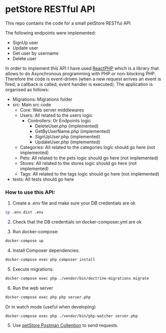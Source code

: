 # petStore RESTful API

This repo contains the code for a small petStore RESTful API

The following endpoints were implemented:
* SignUp user
* Update user
* Get user by username
* Delete user

In order to implement this API I have used [ReactPHP](https://reactphp.org/) which is a library that allows to do Asynchronous programming with PHP or non-blocking PHP. Therefore the code is event-driven (when a new request arrives an event is fired, a callback is called, event handler is executed). The application is organised as follows:
* Migrations: Migrations folder
* src: Main src code
  * Core: Web server middlewares
  * Users: All related to the users logic
    * Controllers: Or Endpoints logic
      * DeleteUser.php (implemented)
      * GetByUserName.php (implemented)
      * SignUpUser.php (implemented)
      * UpdateUser.php (implemented)
  * Categories: All related to the categories logic should go here (not implemented)
  * Pets: All related to the pets logic should go here (not implemented)
  * Stores: All related to the stores logic should go here (not implemented)
  * Tags: All related to the tags logic should go here (not implemented)
* tests: All tests should go here

### How to use this API:

1. Create a .env file and make sure your DB credentials are ok

```bash
cp .env.dist .env
```

2. Check that the DB credentials on docker-composer.yml are ok

3. Run docker-compose: 

```bash
docker-compose up
```

4. Install Composer dependencies:
 
```bash
docker-compose exec php composer install
```

5. Execute migrations:

```bash
docker-compose exec php ./vendor/bin/doctrine-migrations migrate
```

6. Run the web server

```bash
docker-compose exec php php server.php
```

Or in watch mode (useful when developing)

```bash
docker-compose exec php ./vendor/bin/php-watcher server.php
```

5. Use [petStore Postman Collention](dev/petStore.postman_collection.json) to send requests.
